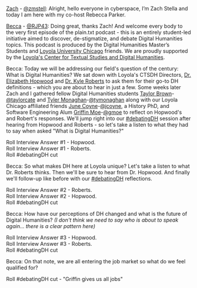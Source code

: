 [Zach](https://twitter.com/zstella48) - [@zmstell](https://github.com/zmstell): Alright, hello everyone in cyberspace, I’m Zach Stella and today I am here with my co-host Rebecca Parker.  
  
[Becca](https://twitter.com/bcpkr396) - [@RJP43](https://github.com/RJP43): Doing great, thanks Zach! And welcome every body to the very first episode of the plain.txt podcast - this is an entirely student-led initiative aimed to discover, de-stigmatize, and debate Digital Humanities topics. This podcast is produced by the Digital Humanities Master’s Students and [Loyola University Chicago](https://www.luc.edu/) friends. We are proudly supported by the [Loyola's Center for Textual Studies and Digital Humanities](https://www.luc.edu/ctsdh/).
  
Becca: Today we will be addressing our field's question of the century: What is Digital Humanities? We sat down with Loyola's CTSDH Directors, [Dr. Elizabeth Hopwood](https://twitter.com/LizzieHopwood) and [Dr. Kyle Roberts](https://twitter.com/kylebroberts) to ask them for their go-to DH definitions - which you are about to hear in just a few. Some weeks later Zach and I gathered fellow Digital Humanities students [Taylor Brown](https://twitter.com/AdventScholar)-[@taylorcate](https://github.com/taylorcate) and [Tyler Monaghan](https://twitter.com/TyMonaghan)-[@tymonaghan](https://github.com/tymonaghan) along with our Loyola Chicago affiliated friends [June Coyne](https://twitter.com/junipercoyne)-[@jcoyne](https://github.com/jcoyne47), a History PhD, and Software Engineering Alum [Griffin Moe](https://twitter.com/griffin_moe)-[@gmoe](https://github.com/gmoe) to reflect on Hopwood's and Robert's responses. We'll jump right into our [#debatingDH](https://twitter.com/hashtag/DebatingDH?src=hashtag_click) session after hearing from Hopwood and Roberts - so let's take a listen to what they had to say when asked "What is Digital Humanities?"     
  
Roll Interview Answer #1 - Hopwood.   
Roll Interview Answer #1 - Roberts.  
Roll #debatingDH cut  
  
Becca: So what makes DH here at Loyola unique? Let's take a listen to what Dr. Roberts thinks. Then we'll be sure to hear from Dr. Hopwood. And finally we'll follow-up like before with our [#debatingDH](https://twitter.com/hashtag/DebatingDH?src=hashtag_click) reflections.  
  
Roll Interview Answer #2 - Roberts.   
Roll Interview Answer #2 - Hopwood.   
Roll #debatingDH cut   
  
Becca: How have our perceptions of DH changed and what is the future of Digital Humanities? *(I don't think we need to say who is about to speak again... there is a clear pattern here)*  
  
Roll Interview Answer #3 - Hopwood.    
Roll Interview Answer #3 - Roberts.    
Roll #debatingDH cut  
  
Becca: On that note, we are all entering the job market so what do we feel qualified for?

Roll #debatingDH cut - "Griffin gives us all jobs"
